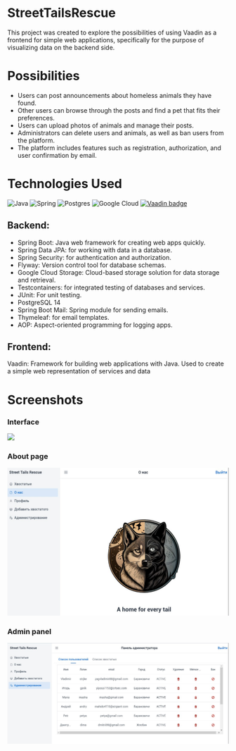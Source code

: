 # StreetTailsRescue
This project was created to explore the possibilities of using Vaadin as a 
frontend for simple web applications, specifically for the purpose of visualizing data 
on the backend side. 



# Possibilities
*  Users can post announcements about homeless animals they have found.
*  Other users can browse through the posts and find a pet that fits their preferences.
*  Users can upload photos of animals and manage their posts.
*  Administrators can delete users and animals, as well as ban users from the platform.
*  The platform includes features such as registration, authorization, and user confirmation by email.

# Technologies Used
![Java](https://img.shields.io/badge/java-%23ED8B00.svg?style=for-the-badge&logo=java&logoColor=white)
![Spring](https://img.shields.io/badge/spring-%236DB33F.svg?style=for-the-badge&logo=spring&logoColor=white)
![Postgres](https://img.shields.io/badge/postgres-%23316192.svg?style=for-the-badge&logo=postgresql&logoColor=white)
![Google Cloud](https://img.shields.io/badge/GoogleCloud-%234285F4.svg?style=for-the-badge&logo=google-cloud&logoColor=white)
[![Vaadin badge](https://img.shields.io/badge/vaadin-blue.svg?logo=vaadin)](https://vaadin.com/)


## Backend:

*  Spring Boot: Java web framework for creating web apps quickly.
*  Spring Data JPA: for working with data in a database.
*  Spring Security: for authentication and authorization.
*  Flyway: Version control tool for database schemas.
*  Google Cloud Storage: Cloud-based storage solution for data storage and retrieval.
*  Testcontainers: for integrated testing of databases and services.
*  JUnit: For unit testing.
*  PostgreSQL 14
*  Spring Boot Mail: Spring module for sending emails.
*  Thymeleaf: for email templates.
*  AOP: Aspect-oriented programming for logging apps.

## Frontend:

Vaadin: Framework for building web applications with Java. Used to create a simple web representation of services and data

# Screenshots
### Interface
![](https://github.com/zagvladimir88/StreetTailsRescue/blob/master/raw/interface.gif) 
### About page
![About page](https://github.com/zagvladimir88/StreetTailsRescue/blob/master/raw/about.jpg)
### Admin panel
![admin panel](https://github.com/zagvladimir88/StreetTailsRescue/blob/master/raw/admin_panel.jpg)
